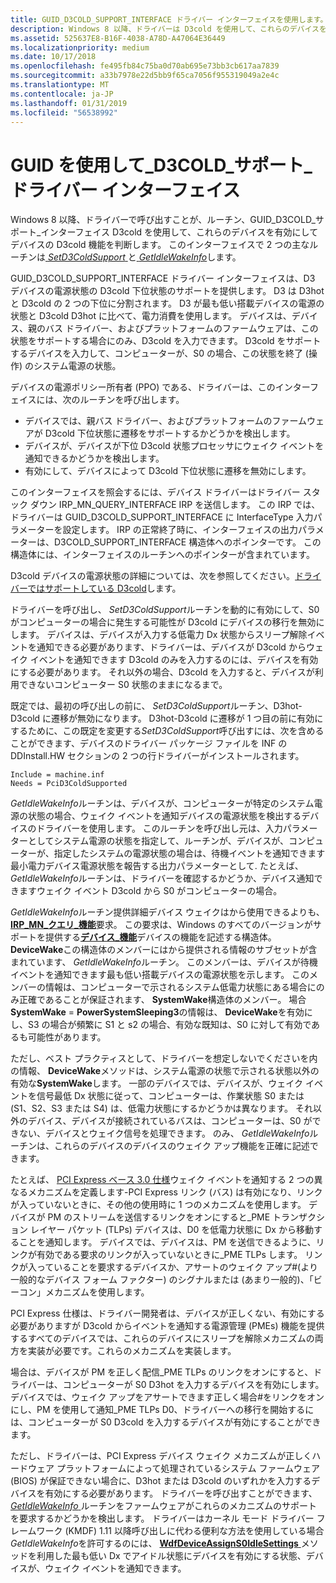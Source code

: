 ```yaml
---
title: GUID_D3COLD_SUPPORT_INTERFACE ドライバー インターフェイスを使用します。
description: Windows 8 以降、ドライバーは D3cold を使用して、これらのデバイスを有効にしてデバイスの D3cold 機能を決定する GUID_D3COLD_SUPPORT_INTERFACE インターフェイスで、ルーチンを呼び出すことができます。
ms.assetid: 525637E8-B16F-4038-A78D-A47064E36449
ms.localizationpriority: medium
ms.date: 10/17/2018
ms.openlocfilehash: fe495fb84c75ba0d70ab695e73bb3cb617aa7839
ms.sourcegitcommit: a33b7978e22d5bb9f65ca7056f955319049a2e4c
ms.translationtype: MT
ms.contentlocale: ja-JP
ms.lasthandoff: 01/31/2019
ms.locfileid: "56538992"
---
```

# <a name="using-the-guidd3coldsupportinterface-driver-interface"></a>GUID を使用して\_D3COLD\_サポート\_ドライバー インターフェイス


Windows 8 以降、ドライバーで呼び出すことが、ルーチン、GUID\_D3COLD\_サポート\_インターフェイス D3cold を使用して、これらのデバイスを有効にしてデバイスの D3cold 機能を判断します。 このインターフェイスで 2 つの主なルーチンは[ *SetD3ColdSupport* ](https://msdn.microsoft.com/library/windows/hardware/hh967716)と[ *GetIdleWakeInfo*](https://msdn.microsoft.com/library/windows/hardware/hh967712)します。


GUID_D3COLD_SUPPORT_INTERFACE ドライバー インターフェイスは、D3 デバイスの電源状態の D3cold 下位状態のサポートを提供します。 D3 は D3hot と D3cold の 2 つの下位に分割されます。 D3 が最も低い搭載デバイスの電源の状態と D3cold D3hot に比べて、電力消費を使用します。 デバイスは、デバイス、親のバス ドライバー、およびプラットフォームのファームウェアは、この状態をサポートする場合にのみ、D3cold を入力できます。 D3cold をサポートするデバイスを入力して、コンピューターが、S0 の場合、この状態を終了 (操作) のシステム電源の状態。

デバイスの電源ポリシー所有者 (PPO) である、ドライバーは、このインターフェイスには、次のルーチンを呼び出します。

-    デバイスでは、親バス ドライバー、およびプラットフォームのファームウェアが D3cold 下位状態に遷移をサポートするかどうかを検出します。 
-    デバイスが、デバイスが下位 D3cold 状態プロセッサにウェイク イベントを通知できるかどうかを検出します。 
-    有効にして、デバイスによって D3cold 下位状態に遷移を無効にします。 

このインターフェイスを照会するには、デバイス ドライバーはドライバー スタック ダウン IRP_MN_QUERY_INTERFACE IRP を送信します。 この IRP では、ドライバーは GUID_D3COLD_SUPPORT_INTERFACE に InterfaceType 入力パラメーターを設定します。 IRP の正常終了時に、インターフェイスの出力パラメーターは、D3COLD_SUPPORT_INTERFACE 構造体へのポインターです。 この構造体には、インターフェイスのルーチンへのポインターが含まれています。

D3cold デバイスの電源状態の詳細については、次を参照してください。[ドライバーではサポートしている D3cold](supporting-d3cold-in-a-driver.md)します。


ドライバーを呼び出し、 *SetD3ColdSupport*ルーチンを動的に有効にして、S0 がコンピューターの場合に発生する可能性が D3cold にデバイスの移行を無効にします。 デバイスは、デバイスが入力する低電力 Dx 状態からスリープ解除イベントを通知できる必要があります、ドライバーは、デバイスが D3cold からウェイク イベントを通知できます D3cold のみを入力するのには、デバイスを有効にする必要があります。 それ以外の場合、D3cold を入力すると、デバイスが利用できないコンピューター S0 状態のままになるまで。

既定では、最初の呼び出しの前に、 *SetD3ColdSupport*ルーチン、D3hot-D3cold に遷移が無効になります。 D3hot-D3cold に遷移が 1 つ目の前に有効にするために、この既定を変更する*SetD3ColdSupport*呼び出すには、次を含めることができます、デバイスのドライバー パッケージ ファイルを INF の DDInstall.HW セクションの 2 つの行ドライバーがインストールされます。

```Text
Include = machine.inf
Needs = PciD3ColdSupported
```

*GetIdleWakeInfo*ルーチンは、デバイスが、コンピューターが特定のシステム電源の状態の場合、ウェイク イベントを通知デバイスの電源状態を検出するデバイスのドライバーを使用します。 このルーチンを呼び出し元は、入力パラメーターとしてシステム電源の状態を指定して、ルーチンが、デバイスが、コンピューターが、指定したシステムの電源状態の場合は、待機イベントを通知できます最小電力デバイス電源状態を報告する出力パラメーターとして. たとえば、 *GetIdleWakeInfo*ルーチンは、ドライバーを確認するかどうか、デバイス通知できますウェイク イベント D3cold から S0 がコンピューターの場合。

*GetIdleWakeInfo*ルーチン提供詳細デバイス ウェイクはから使用できるよりも、 [ **IRP\_MN\_クエリ\_機能**](https://msdn.microsoft.com/library/windows/hardware/ff551664)要求。 この要求は、Windows のすべてのバージョンがサポートを提供する[**デバイス\_機能**](https://msdn.microsoft.com/library/windows/hardware/ff543095)デバイスの機能を記述する構造体。 **DeviceWake**この構造体のメンバーにはから提供される情報のサブセットが含まれています、 *GetIdleWakeInfo*ルーチン。 このメンバーは、デバイスが待機イベントを通知できます最も低い搭載デバイスの電源状態を示します。 このメンバーの情報は、コンピューターで示されるシステム低電力状態にある場合にのみ正確であることが保証されます、 **SystemWake**構造体のメンバー。 場合**SystemWake** = **PowerSystemSleeping3**の情報は、 **DeviceWake**を有効にし、S3 の場合が頻繁に S1 と s2 の場合、有効な既知は、S0 に対して有効であるも可能性があります。

ただし、ベスト プラクティスとして、ドライバーを想定しないでくださいを内の情報、 **DeviceWake**メソッドは、システム電源の状態で示される状態以外の有効な**SystemWake**します。 一部のデバイスでは、デバイスが、ウェイク イベントを信号最低 Dx 状態に従って、コンピューターは、作業状態 S0 または (S1、S2、S3 または S4) は、低電力状態にするかどうかは異なります。 それ以外のデバイス、デバイスが接続されているバスは、コンピューターは、S0 ができない、デバイスとウェイク信号を処理できます。 のみ、 *GetIdleWakeInfo*ルーチンは、これらのデバイスのデバイスのウェイク アップ機能を正確に記述できます。

たとえば、 [PCI Express ベース 3.0 仕様](http://www.pcisig.com/specifications/pciexpress/specifications/)ウェイク イベントを通知する 2 つの異なるメカニズムを定義します-PCI Express リンク (バス) は有効になり、リンクが入っていないときに、その他の使用時に 1 つのメカニズムを使用します。 デバイスが PM のストリームを送信するリンクをオンにすると\_PME トランザクション レイヤー パケット (TLPs) デバイスは、D0 を低電力状態に Dx から移動することを通知します。 デバイスでは、デバイスは、PM を送信できるように、リンクが有効である要求のリンクが入っていないときに\_PME TLPs します。 リンクが入っていることを要求するデバイスか、アサートのウェイク アップ\#(より一般的なデバイス フォーム ファクター) のシグナルまたは (あまり一般的)、「ビーコン」メカニズムを使用します。

PCI Express 仕様は、ドライバー開発者は、デバイスが正しくない、有効にする必要がありますが D3cold からイベントを通知する電源管理 (PMEs) 機能を提供するすべてのデバイスでは、これらのデバイスにスリープを解除メカニズムの両方を実装が必要です。これらのメカニズムを実装します。

場合は、デバイスが PM を正しく配信\_PME TLPs のリンクをオンにすると、ドライバーは、コンピューターが S0 D3hot を入力するデバイスを有効にします。 デバイスでは、ウェイク アップをアサートできます正しく場合\#をリンクをオンにし、PM を使用して通知\_PME TLPs D0、ドライバーへの移行を開始するには、コンピューターが S0 D3cold を入力するデバイスが有効にすることができます。

ただし、ドライバーは、PCI Express デバイス ウェイク メカニズムが正しくハードウェア プラットフォームによって処理されているシステム ファームウェア (BIOS) が保証できない場合に、D3hot または D3cold のいずれかを入力するデバイスを有効にする必要があります。 ドライバーを呼び出すことができます、 [ *GetIdleWakeInfo* ](https://msdn.microsoft.com/library/windows/hardware/hh967712)ルーチンをファームウェアがこれらのメカニズムのサポートを要求するかどうかを検出します。 ドライバーはカーネル モード ドライバー フレームワーク (KMDF) 1.11 以降呼び出しに代わる便利な方法を使用している場合*GetIdleWakeInfo*を許可するのには、 [ **WdfDeviceAssignS0IdleSettings** ](https://msdn.microsoft.com/library/windows/hardware/ff545903)メソッドを利用した最も低い Dx でアイドル状態にデバイスを有効にする状態、デバイスが、ウェイク イベントを通知できます。

 

 





